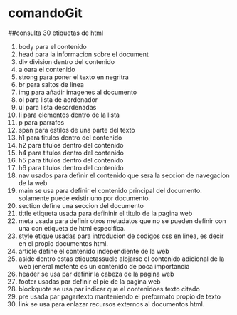 #  comandoGit
##consulta 30 etiquetas de html

1. body para el contenido
2. head para la informacion sobre el document
2. div division dentro del contenido
3. a oara el contenido
4. strong para poner el texto en negritra
5. br para saltos de linea
6. img para añadir imagenes al documento
7. ol para lista de aordenador
8. ul para lista desordenadas
9. li para elementos dentro de la lista
10. p para parrafos
11. span para estilos de una parte del texto
12. h1 para titulos dentro del contenido
13. h2 para titulos dentro del contenido
14. h4 para titulos dentro del contenido
15. h5 para titulos dentro del contenido
16. h6 para titulos dentro del contenido
17. nav usados para definir el contenido que sera la seccion de navegacion de la web
18. main se usa para definir el contenido principal del documento. solamente puede existir uno por documento.
19. section define una seccion del documento
20. tittle etiqueta usada para defininir el titulo de la pagina web
21. meta usada para definir otros metadatos que no se pueden definir con una con etiqueta de html especifica.
22. style etique usadas para introducion de codigos css en linea, es decir en el propio documentos html.
23. article define el contenido independiente de la web
24. aside dentro estas etiquetassuele alojarse el contenido adicional de la web jeneral metente es un contenido de poca importancia
25. header se usa par definir la cabeza de la pagina web
26. footer usadas par definir el pie de la pagina web
27. blockquote se usa par indicar que el contenidoes texto citado
28. pre usada par pagartexto manteniendo el preformato propio de texto
29. link se usa para enlazar recursos externos al documentos html.
